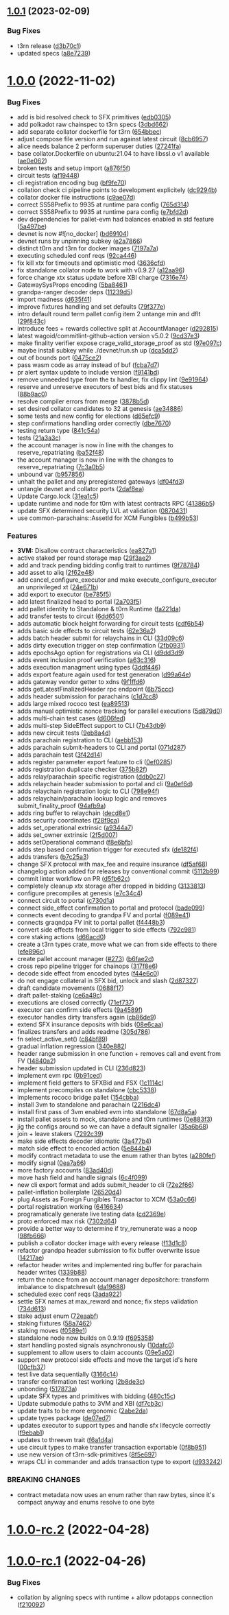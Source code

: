 ## [1.0.1](https://github.com/t3rn/t3rn/compare/v1.0.0...v1.0.1) (2023-02-09)

### Bug Fixes

* t3rn release ([d3b70c1](https://github.com/t3rn/t3rn/commit/d3b70c1fa9932a563aa0959496423da001fe4957))
* updated specs ([a8e7239](https://github.com/t3rn/t3rn/commit/a8e7239a34faa035800ed09a047a13e09904ed45))



# [1.0.0](https://github.com/t3rn/t3rn/compare/v1.1.0-rc.0...v1.0.0) (2022-11-02)


### Bug Fixes

* add is bid resolved check to SFX primitives ([edb0305](https://github.com/t3rn/t3rn/commit/edb03052ea47bc6b6ad664ebcb33b1fa7076cad6))
* add polkadot raw chainspec to t3rn specs ([3dbd662](https://github.com/t3rn/t3rn/commit/3dbd66238985804923c1e7edee2d5512c3ebe63b))
* add separate collator dockerfile for t3rn ([654bbec](https://github.com/t3rn/t3rn/commit/654bbec3ef2ab826150b4dd442923f38c6cdd93d))
* adjust compose file version and run against latest circuit ([8cb6957](https://github.com/t3rn/t3rn/commit/8cb695701485c280798c9389d78f46023933208a))
* alice needs balance 2 perform superuser duties ([27241fa](https://github.com/t3rn/t3rn/commit/27241fa469cec8b751d5c317c924796802d8a90b))
* base collator.Dockerfile on ubuntu:21.04 to have libssl.o v1 available ([ae0e062](https://github.com/t3rn/t3rn/commit/ae0e0629cb44e4cab491d7721bac4ea32de42c46))
* broken tests and setup import ([a876f5f](https://github.com/t3rn/t3rn/commit/a876f5fce565b3e8e7c7ad56ee23ec905942c3de))
* circuit tests ([af19448](https://github.com/t3rn/t3rn/commit/af1944874c51b61a303d38073054444efe542363))
* cli registration encoding bug ([bf9fe70](https://github.com/t3rn/t3rn/commit/bf9fe707225e892513099b83ae78092f3fb8993d))
* collation check ci pipeline points to development explicitely ([dc9294b](https://github.com/t3rn/t3rn/commit/dc9294b0b52c106d8fb5d96c85070fd85dbc5b03))
* collator docker file instructions ([c9ae07d](https://github.com/t3rn/t3rn/commit/c9ae07df8936afee2a5fac8b404db768405b34c0))
* correct SS58Prefix to 9935 at runtime para config ([765d314](https://github.com/t3rn/t3rn/commit/765d3143fd04c8c4754bd078be995aaf4868d862))
* correct SS58Prefix to 9935 at runtime para config ([e7bfd2d](https://github.com/t3rn/t3rn/commit/e7bfd2d979478a2b8e60dd3153ca68dc111beffb))
* dev dependencies for pallet-evm had balances enabled in std feature ([5a497be](https://github.com/t3rn/t3rn/commit/5a497be4901bc831ac83c8455b6cc5583355cb52))
* devnet is now #![no_docker] ([bd69104](https://github.com/t3rn/t3rn/commit/bd6910408eefe4b31e33bc6e1c4172746954f8dd))
* devnet runs by unpinning subkey ([e2a7866](https://github.com/t3rn/t3rn/commit/e2a7866efe54e9b94e518bfe27d1864862fd6865))
* distinct t0rn and t3rn for docker images ([7197a7a](https://github.com/t3rn/t3rn/commit/7197a7ae6522bccdc22f65ddb47412bf899c11ed))
* executing scheduled conf reqs ([92ca446](https://github.com/t3rn/t3rn/commit/92ca44648f3269344fb9344f13109d58e3545df9))
* fix kill xtx for timeouts and optimistic mod ([3636cfd](https://github.com/t3rn/t3rn/commit/3636cfd147b032710169c61b72677da5128b99d5))
* fix standalone collator node to work with v0.9.27 ([a12aa96](https://github.com/t3rn/t3rn/commit/a12aa9663a29643ee62ae913c56ce5b52b4eae43))
* force change xtx status update before XBI charge ([7316e74](https://github.com/t3rn/t3rn/commit/7316e74cb4e3e2937c3dc60935b623fd509bb3ba))
* GatewaySysProps encoding ([5ba8461](https://github.com/t3rn/t3rn/commit/5ba8461b55d45249e1c3085516fe17ee9356731e))
* grandpa-ranger decoder deps ([11239d5](https://github.com/t3rn/t3rn/commit/11239d563dc4d570262ae062c71d9b476c87770b))
* import madness ([d635f41](https://github.com/t3rn/t3rn/commit/d635f414852de93af0f38c4772c0bc845503fca6))
* improve fixtures handling and set defaults ([79f377e](https://github.com/t3rn/t3rn/commit/79f377edc1f05447f3861759f3d042d9ac8a889a))
* intro default round term pallet config item 2 untange min and dflt ([29f843c](https://github.com/t3rn/t3rn/commit/29f843cb247a775912a9786df26894e474e841e7))
* introduce fees + rewards collective split at AccountManager ([d292815](https://github.com/t3rn/t3rn/commit/d29281503452d9cd60bdfedc327756b3deef9474))
* latest wagoid/commitlint-github-action version v5.0.2 ([9cd37e3](https://github.com/t3rn/t3rn/commit/9cd37e3097326b40754d45de3a4d53eb1158e4de))
* make finality verifier expose crage_valid_storage_proof as std ([97e097c](https://github.com/t3rn/t3rn/commit/97e097ca4c7b1f889a03e261c60e36fe8fa83c7a))
* maybe install subkey while ./devnet/run.sh up ([dca5dd2](https://github.com/t3rn/t3rn/commit/dca5dd2962d207252f45186ef973db7f4f9857b2))
* out of bounds port ([0475ce2](https://github.com/t3rn/t3rn/commit/0475ce2e6474277368a6132330d65b60129c9c4f))
* pass wasm code as array instead of buf ([fcba7d7](https://github.com/t3rn/t3rn/commit/fcba7d7377519032ba638dbe43fd9b92062a9912))
* pr alert syntax update to include version ([f9141bd](https://github.com/t3rn/t3rn/commit/f9141bdea34d8c35b7e5170a5bb5e113945226f8))
* remove unneeded type from the tx handler, fix clippy lint ([9e91964](https://github.com/t3rn/t3rn/commit/9e919641fe7ac50f1b984c0b0954753aa41e3ab7))
* reserve and unreserve executors of best bids and fix statuses ([88b9ac0](https://github.com/t3rn/t3rn/commit/88b9ac03c46b92838512bbc16e64e9d45acc8224))
* resolve compiler errors from merge ([3878b5d](https://github.com/t3rn/t3rn/commit/3878b5da21695c23ae90284bdaf9ef4a5cbaf390))
* set desired collator candidates to 32 at genesis ([ae34886](https://github.com/t3rn/t3rn/commit/ae34886a6fddf78c1021d485bdc53ad54fd484a6))
* some tests and new config for elections ([d65efc9](https://github.com/t3rn/t3rn/commit/d65efc9518b8001ddeccafc8224979e06894523b))
* step confirmations handling order correctly ([dbe7670](https://github.com/t3rn/t3rn/commit/dbe76702beb59e5f15c60f325e85ea8cc75c9f0c))
* testing return type ([841c54a](https://github.com/t3rn/t3rn/commit/841c54ad77f27a277491f2317ac60f1224ea04da))
* tests ([21a3a3c](https://github.com/t3rn/t3rn/commit/21a3a3c45ba6b358fa9915f2da2080dbe5c918ec))
* the account manager is now in line with the changes to reserve_repatriating ([ba52f48](https://github.com/t3rn/t3rn/commit/ba52f486ad2b3464cd40b49c0ef63d6d559c5dc0))
* the account manager is now in line with the changes to reserve_repatriating ([7c3a0b5](https://github.com/t3rn/t3rn/commit/7c3a0b5351d60367c02dccdcac796ea7e55aa7e2))
* unbound var ([b957856](https://github.com/t3rn/t3rn/commit/b95785650d8a2bc9e9b8c27b746130dbfe7629bf))
* unhalt the pallet and any preregistered gateways ([df04fd3](https://github.com/t3rn/t3rn/commit/df04fd3e1742a0075ca3542d74660f699a1f0bbd))
* untangle devnet and collator ports ([2daf8ea](https://github.com/t3rn/t3rn/commit/2daf8ea63fa734381adee31527c07c004c3dabcf))
* Update Cargo.lock ([31ea1c5](https://github.com/t3rn/t3rn/commit/31ea1c56c6762be0e4f2ceb631f4d3bebe77dcd1))
* update runtime and node for t0rn with latest contracts RPC ([41386b5](https://github.com/t3rn/t3rn/commit/41386b5bbd6f1e3af51a6f993ee150fde5e5d110))
* update SFX determined security LVL at validation ([0870431](https://github.com/t3rn/t3rn/commit/08704314585717a2e04918b7ad90017a2afb45f5))
* use common-parachains::AssetId for XCM Fungibles ([b499b53](https://github.com/t3rn/t3rn/commit/b499b532405225ed4116fa7f2aec79040876ac13))


### Features

* **3VM:** Disallow contract characteristics ([ea827a1](https://github.com/t3rn/t3rn/commit/ea827a12c78be96fb4cdbc644f944cfce634e9ea))
* active staked per round storage map ([29f3ae2](https://github.com/t3rn/t3rn/commit/29f3ae23f24e3719b62c8e217e5fbcd376d9b493))
* add and track pending bidding config trait to runtimes ([9f78784](https://github.com/t3rn/t3rn/commit/9f78784f6c76019d40a2ff9c328dfce05adf2442))
* add asset to aliq ([2f62e48](https://github.com/t3rn/t3rn/commit/2f62e481ab29281724523887e5b0be8096e31bb8))
* add cancel_configure_executor and make execute_configure_executor an unprivileged xt ([24e671b](https://github.com/t3rn/t3rn/commit/24e671bf9e5df56360ea2710039acc1b7edc48d4))
* add export to executor ([be785f5](https://github.com/t3rn/t3rn/commit/be785f56381993610aee9facc3256108e235ff1a))
* add latest finalized head to portal ([2a703f5](https://github.com/t3rn/t3rn/commit/2a703f5be54bc9f0d58c0a9682c69446cb102969))
* add pallet identity to Standalone & t0rn Runtime ([fa221da](https://github.com/t3rn/t3rn/commit/fa221da5af4bc449b889610338e50622709fbbab))
* add transfer tests to circuit ([6dd6501](https://github.com/t3rn/t3rn/commit/6dd65013e9222f96c477534e3976d65772409f3a))
* adds automatic block height forwarding for circuit tests ([cdf6b54](https://github.com/t3rn/t3rn/commit/cdf6b54a76a1d681ae9c46e59640d238f1f76945))
* adds basic side effects to circuit tests ([62e36a2](https://github.com/t3rn/t3rn/commit/62e36a264682f0553608096862f71f24330bfbf7))
* adds batch header submit for relaychains in CLI ([33d09c6](https://github.com/t3rn/t3rn/commit/33d09c6ae650bfd35dedf168c304baecaf54ed7a))
* adds dirty execution trigger on step confirmation ([2fb0931](https://github.com/t3rn/t3rn/commit/2fb09312540c70f561e9e58e3ceb6314029bd3be))
* adds epochsAgo option for registrations via CLI ([d9dd3d9](https://github.com/t3rn/t3rn/commit/d9dd3d9dbf214fdb5e3f9024016e9439ca05aad7))
* adds event inclusion proof verification ([a63c316](https://github.com/t3rn/t3rn/commit/a63c316a190db1f95670d6ed41016b23edb79336))
* adds execution managment using types ([3ddf446](https://github.com/t3rn/t3rn/commit/3ddf446f93909db2ce9f77b8edff3453058f3f32))
* adds export feature again used for test generation ([d99a64e](https://github.com/t3rn/t3rn/commit/d99a64ec2492cf344ae1d5d51a59a8798a7a0721))
* adds gateway vendor getter to xdns ([9f1ffd6](https://github.com/t3rn/t3rn/commit/9f1ffd60196b502186751d6fd2a57a8061c20be1))
* adds getLatestFinalizedHeader rpc endpoint ([6b75ccc](https://github.com/t3rn/t3rn/commit/6b75ccc19a08e1a403d8a38743ebaadfff7fbc21))
* adds header submission for parachains ([c1d7cc8](https://github.com/t3rn/t3rn/commit/c1d7cc883225024356e71d836a5d9372fe16d9ff))
* adds large mixed rococo test ([ea89513](https://github.com/t3rn/t3rn/commit/ea895134db1ae40ab7c6b07a8a3c5f090e95794c))
* adds manual optimistic nonce tracking for parallel executions ([5d879d0](https://github.com/t3rn/t3rn/commit/5d879d0307b2dc7f45e3c72af9d0fb1d2c9b931e))
* adds multi-chain test cases ([d606fed](https://github.com/t3rn/t3rn/commit/d606fed0f9f90af8f900b4fa6bed3964bc0df8a0))
* adds multi-step SideEffect support to CLI ([7b43db9](https://github.com/t3rn/t3rn/commit/7b43db9d29c12ce9ae891b1d657a1017fd280918))
* adds new circuit tests ([9eb8a4d](https://github.com/t3rn/t3rn/commit/9eb8a4db060c8b4661793fd44957572254dc45d3))
* adds parachain registration to CLI ([aebb153](https://github.com/t3rn/t3rn/commit/aebb153fdbc0ac65fea4cd3fd6319b2b5959ae30))
* adds parachain submit-headers to CLI and portal ([071d287](https://github.com/t3rn/t3rn/commit/071d287d0e0c16c713481b17dc1dce1c4307f2d7))
* adds parachain test ([3f42d14](https://github.com/t3rn/t3rn/commit/3f42d14868d86895c5aba2f72c70ae332b030591))
* adds register parameter export feature to cli ([0ef0285](https://github.com/t3rn/t3rn/commit/0ef0285bf4464cb9434e380c301580bfe29485cf))
* adds registration duplicate checker ([375b82f](https://github.com/t3rn/t3rn/commit/375b82ff8b3a273b3224c15e05aa62d7c6f0d71b))
* adds relay/parachain specific registration ([ddb0c27](https://github.com/t3rn/t3rn/commit/ddb0c27e2d5f60077cebf39a9d7c370cab0284b5))
* adds relaychain header submission to portal and cli ([9a0ef6d](https://github.com/t3rn/t3rn/commit/9a0ef6d286b0a25b7b5856097ae6dba6b15caee0))
* adds relaychain registration logic to CLI ([798e94f](https://github.com/t3rn/t3rn/commit/798e94f6cea5e1b4a7056f9dd5bc3507ecea6a0e))
* adds relaychain/parachain lookup logic and removes submit_finality_proof ([94afb9a](https://github.com/t3rn/t3rn/commit/94afb9afb0786d581d4774b2f15ff216ecbf0ae8))
* adds ring buffer to relaychain ([decd8e1](https://github.com/t3rn/t3rn/commit/decd8e1a3596180e1be17e95afaa781de420c077))
* adds security coordinates ([f28f9ca](https://github.com/t3rn/t3rn/commit/f28f9ca394deb1f3a2ef79721515425c47054ed8))
* adds set_operational extrinsic ([a9344a7](https://github.com/t3rn/t3rn/commit/a9344a79c783daa68a918f001a392d79b9d3beb7))
* adds set_owner extrinsic ([2f5d007](https://github.com/t3rn/t3rn/commit/2f5d0070b8e98becfb917a6ab9021fcc921e8aef))
* adds setOperational command ([f8e6bfb](https://github.com/t3rn/t3rn/commit/f8e6bfb8e898a412b4fb9d83e1814cef553be508))
* adds step based confirmation trigger for executed sfx ([de182f4](https://github.com/t3rn/t3rn/commit/de182f4a51c355cf0898349b48e87a9d5c8e4cc9))
* adds transfers ([b7c25a3](https://github.com/t3rn/t3rn/commit/b7c25a394ebf939877401d0cfcfdda4c319610f6))
* change SFX protocol with max_fee and require insurance ([df5af68](https://github.com/t3rn/t3rn/commit/df5af6826e1f85ed6272d2ba39a4f7738607f75d))
* changelog action added for releases by conventional commit ([5112b99](https://github.com/t3rn/t3rn/commit/5112b991fc248c0cbe298d6356bf1b84a3616deb))
* commit linter workflow on PR ([d5fb62c](https://github.com/t3rn/t3rn/commit/d5fb62cb602c358e9363b28d6736127103b2fda8))
* completely cleanup xtx storage after dropped in bidding ([3133813](https://github.com/t3rn/t3rn/commit/3133813c3351a0de8dd412043c875a028396347c))
* configure precompiles at genesis ([e7c34c4](https://github.com/t3rn/t3rn/commit/e7c34c4f15fc249c09b78b348c7bc2beaa5c9a8e))
* connect circuit to portal ([c730d1a](https://github.com/t3rn/t3rn/commit/c730d1ab6c96c47660147b801396c5b4448098b8))
* connect side_effect confirmation to portal and protocol ([bade099](https://github.com/t3rn/t3rn/commit/bade0992e1f45b33b84928a56f61d050b3a60028))
* connects event decoding to grandpa FV and portal ([f089e41](https://github.com/t3rn/t3rn/commit/f089e4141a507348e68975199fd828909e7aed04))
* connects graqndpa FV init to portal pallet ([f4448b3](https://github.com/t3rn/t3rn/commit/f4448b3c109ae7da9075da25d5950f9481dad6c9))
* convert side effects from local trigger to side effects ([792c981](https://github.com/t3rn/t3rn/commit/792c9816b4b0ef70b6bfd295e80809eb7be22d8f))
* core staking actions ([d66acd0](https://github.com/t3rn/t3rn/commit/d66acd0a567af260e5dc19675d954b3824a6eb3c))
* create a t3rn types crate, move what we can from side effects to there ([efe896c](https://github.com/t3rn/t3rn/commit/efe896c051a984d89d6be3b57b63674804b6185e))
* create pallet account manager ([#273](https://github.com/t3rn/t3rn/issues/273)) ([b6fae2d](https://github.com/t3rn/t3rn/commit/b6fae2d2add831e9ee348fb6bb4d3381b34a2a51))
* cross repo pipeline trigger for chainops ([317f8e6](https://github.com/t3rn/t3rn/commit/317f8e6a4f140185c6cafad24ef8f24ca795cf4b))
* decode side effect from encoded bytes ([f44e6c0](https://github.com/t3rn/t3rn/commit/f44e6c086543144f2c5a0e89b19a44c209929c68))
* do not engage collateral in SFX bid, unlock and slash ([2d87327](https://github.com/t3rn/t3rn/commit/2d87327f59077d8830263bd63eded46920d5bf9a))
* draft candidate movements ([0688f17](https://github.com/t3rn/t3rn/commit/0688f17fc447cc5268b5a3a94a27ea224398811c))
* draft pallet-staking ([ce6a49c](https://github.com/t3rn/t3rn/commit/ce6a49c425ff7cb4cab00888b5a5d357c8cac3ca))
* executions are closed correctly ([71ef737](https://github.com/t3rn/t3rn/commit/71ef737922192e4c028734e10256c02a2f773af0))
* executor can confirm side effects ([9a4589f](https://github.com/t3rn/t3rn/commit/9a4589fa616885a10c50a14fca5acc6577f802fc))
* executor handles dirty transfers again ([cb86de9](https://github.com/t3rn/t3rn/commit/cb86de962e4e79e92a8b491d991cfcf99429ec59))
* extend SFX insurance deposits with bids ([08e6caa](https://github.com/t3rn/t3rn/commit/08e6caa86e800c05d3406164b3553ec6eb5fa492))
* finalizes transfers and adds readme ([305d786](https://github.com/t3rn/t3rn/commit/305d786c1f39e854fc8f2012fd225886b95f0454))
* fn select_active_set() ([c84bf89](https://github.com/t3rn/t3rn/commit/c84bf89b332607f29c6e1bbb84f515d9676a1d56))
* gradual inflation regression ([340e882](https://github.com/t3rn/t3rn/commit/340e88276ba62064674f60c89fc371b4d5841b71))
* header range submission in one function + removes call and event from FV ([14840a2](https://github.com/t3rn/t3rn/commit/14840a2176a464e7b33c2f991d7afb4aa7f728ea))
* header submission updated in CLI ([236d823](https://github.com/t3rn/t3rn/commit/236d8235927185b5f72dfa40d3ffbce73981ea85))
* implement evm rpc ([0b91ced](https://github.com/t3rn/t3rn/commit/0b91ced19191144ac6e6611d297843c91c98b63e))
* implement field getters to SFXBid and FSX ([1c1114c](https://github.com/t3rn/t3rn/commit/1c1114ca3457b04bbd34be8e3de88d9c1c5f51be))
* implement precompiles on standalone ([cbc5338](https://github.com/t3rn/t3rn/commit/cbc53383f77ea2891315e90f1130f75376282290))
* implements rococo bridge pallet ([154cbba](https://github.com/t3rn/t3rn/commit/154cbba0cfc409a36657a9aceed6a8c938a6cfd3))
* install 3vm to standalone and parachain ([2216dc4](https://github.com/t3rn/t3rn/commit/2216dc4da4cb350d1bfbdf82355ad88e2b81219d))
* install first pass of 3vm enabled evm into standalone ([67d8a5a](https://github.com/t3rn/t3rn/commit/67d8a5a81b32748483bdb457574b1961c2447d50))
* install pallet assets to mock, standalone and t0rn runtimes ([0e883f3](https://github.com/t3rn/t3rn/commit/0e883f3244aabee6641dc7eeb3c4030b24e337b8))
* jig the configs around so we can have a default signaller ([35a6b68](https://github.com/t3rn/t3rn/commit/35a6b68332874fd45690b2e827cbf7465c4b527e))
* join + leave stakers ([7292c39](https://github.com/t3rn/t3rn/commit/7292c39b0eb811a0158f9c94b5dbc1e4ccd6c7ca))
* make side effects decoder idiomatic ([3a477b4](https://github.com/t3rn/t3rn/commit/3a477b459a52d07e215321adbbb4fb0528b7a238))
* match side effect to encoded action ([5e844b4](https://github.com/t3rn/t3rn/commit/5e844b4bbc446df9ba0c28123a9ac28bc305b497))
* modify contract metadata to use the enum rather than bytes ([a280fef](https://github.com/t3rn/t3rn/commit/a280fef004be99a08428292875be88e9bc5deb53))
* modify signal ([0ea7a66](https://github.com/t3rn/t3rn/commit/0ea7a667c33efdb0f4b65d1a0753cb2cf79a6287))
* more factory accounts ([83ad40d](https://github.com/t3rn/t3rn/commit/83ad40daa96028e48be85e8902a67d98a6b78577))
* move hash field and handle signals ([6c4f099](https://github.com/t3rn/t3rn/commit/6c4f0991286940af2f1aa4cb5fd739d4262a106d))
* new cli export format and adds submit_header to cli ([72e2f66](https://github.com/t3rn/t3rn/commit/72e2f663f44c9f22f50a1dd4c4ef9c87cd226aea))
* pallet-inflation boilerplate ([26520d4](https://github.com/t3rn/t3rn/commit/26520d418565ccb84de3d3d1ba708dceb8377ad8))
* plug Assets as Foreign Fungibles Transactor to XCM ([53a0c66](https://github.com/t3rn/t3rn/commit/53a0c665f32ff735783431c3baeb2191a0511c47))
* portal registration working ([6416634](https://github.com/t3rn/t3rn/commit/641663452d10d5a5f00159accd6b180abd1f1c03))
* programatically generate live testing data ([cd2369e](https://github.com/t3rn/t3rn/commit/cd2369e7d74d35390c29956dc94432ea40efb4bf))
* proto enforced max risk ([7302d64](https://github.com/t3rn/t3rn/commit/7302d642edba991bac824cd95956586fd7359521))
* provide a better way to determine if try_remunerate was a noop ([98fb666](https://github.com/t3rn/t3rn/commit/98fb6663518155ed16e665345f5577db53c59e28))
* publish a collator docker image with every release ([f13d1c8](https://github.com/t3rn/t3rn/commit/f13d1c819645f41701cd79afa40d115572c32216))
* refactor grandpa header submission to fix buffer overwrite issue ([14217ae](https://github.com/t3rn/t3rn/commit/14217aef445ccf5edb152821f87ae85bb2276ece))
* refactor header writes and implemented ring buffer for parachain header writes ([1339b88](https://github.com/t3rn/t3rn/commit/1339b88185581456676d229908f421ebdda3d5b2))
* return the nonce from an account manager depositchore: transform imbalance to dispatchresult ([da19688](https://github.com/t3rn/t3rn/commit/da19688ceffe1cb8a51993ea12790c71af876cb6))
* scheduled exec conf reqs ([3ada922](https://github.com/t3rn/t3rn/commit/3ada9222ce11f72c16f9968ea6e65f0cbaa0031a))
* settle SFX names at max_reward and nonce; fix steps validation ([734d613](https://github.com/t3rn/t3rn/commit/734d61395a549aa8c925d3bc9a9baa3575c043b2))
* stake adjust enum ([72eaabf](https://github.com/t3rn/t3rn/commit/72eaabf0e2f2091856d25fee3b3b3aa91c5fd27f))
* staking fixtures ([58a7462](https://github.com/t3rn/t3rn/commit/58a746248b867a70bb5282065627456b54d70cf8))
* staking moves ([f0589e1](https://github.com/t3rn/t3rn/commit/f0589e1b5fc94b4f82336a1219d87664f64065b4))
* standalone node now builds on 0.9.19 ([f695358](https://github.com/t3rn/t3rn/commit/f695358cc11457d907f1250d29084d6841cc3723))
* start handling posted signals asynchronously ([10dafc0](https://github.com/t3rn/t3rn/commit/10dafc025c148567e329b9c9213854208b66f406))
* supplement to allow users to claim accounts ([09e5a02](https://github.com/t3rn/t3rn/commit/09e5a02605ca73437768d0c6dfa799bd11f09997))
* support new protocol side effects and move the target id's here ([00cfb37](https://github.com/t3rn/t3rn/commit/00cfb37b3dbe225f6e5f0917608baf8d8bb36020))
* test live data sequentially ([3166c14](https://github.com/t3rn/t3rn/commit/3166c14e3ea489ebbc51886d35f11b9ef134ab57))
* transfer confirmation test working ([2b8de3c](https://github.com/t3rn/t3rn/commit/2b8de3c19d3d4aca3550ab971925c21d21f0eee5))
* unbonding ([517873a](https://github.com/t3rn/t3rn/commit/517873a9f906a85cc3dba68a1c026ea0eeac93ef))
* update SFX types and primitives with bidding ([480c15c](https://github.com/t3rn/t3rn/commit/480c15cb005f050465ad103169e653e443a42db8))
* Update submodule paths to 3VM and XBI ([df7cb3c](https://github.com/t3rn/t3rn/commit/df7cb3cc5db27c9d557aaecb40741ea339863a55))
* update traits to be more ergonomic ([2abe2da](https://github.com/t3rn/t3rn/commit/2abe2da2dba01f4a46719fb2a419347bba443574))
* update types package ([de07ed7](https://github.com/t3rn/t3rn/commit/de07ed729366b12a042eeaff517560cdae8ee2aa))
* updates executor to support types and handle sfx lifecycle correctly ([f9ebab1](https://github.com/t3rn/t3rn/commit/f9ebab1c5d95b5fa638ba9fa55df942f151633c2))
* updates to threevm trait ([f6a1d4a](https://github.com/t3rn/t3rn/commit/f6a1d4a20eaf447ec9163c076f9a0fb122f41518))
* use circuit types to make transfer transaction exportable ([0f8b951](https://github.com/t3rn/t3rn/commit/0f8b951af803c5a4d4e22ac8fa6bf5013f76c0ef))
* use new version of t3rn-sdk-primitives ([8f5e697](https://github.com/t3rn/t3rn/commit/8f5e697da7466d6f84ceb5c78fa47d235824e049))
* wraps CLI in commander and adds transaction type to export ([d933242](https://github.com/t3rn/t3rn/commit/d93324275e212c72e05beb633a6a9e1b81acd730))


### BREAKING CHANGES

* contract metadata now uses an enum rather than raw bytes, since it's compact anyway and enums resolve to one byte



# [1.0.0-rc.2](https://github.com/t3rn/t3rn/compare/v1.0.0-rc.1...v1.0.0-rc.2) (2022-04-28)



# [1.0.0-rc.1](https://github.com/t3rn/t3rn/compare/v1.0.0-rc.0...v1.0.0-rc.1) (2022-04-26)


### Bug Fixes

* collation by aligning specs with runtime + allow pdotapps connection ([f210092](https://github.com/t3rn/t3rn/commit/f2100920fbc7621090bcfaf92a07a71b2d5f2df5))



